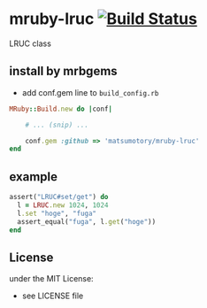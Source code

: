 # mruby-lruc   [![Build Status](https://travis-ci.org/matsumotory/mruby-lruc.svg?branch=master)](https://travis-ci.org/matsumotory/mruby-lruc)
LRUC class
## install by mrbgems
- add conf.gem line to `build_config.rb`

```ruby
MRuby::Build.new do |conf|

    # ... (snip) ...

    conf.gem :github => 'matsumotory/mruby-lruc'
end
```
## example
```ruby
assert("LRUC#set/get") do
  l = LRUC.new 1024, 1024
  l.set "hoge", "fuga"
  assert_equal("fuga", l.get("hoge"))
end
```

## License
under the MIT License:
- see LICENSE file
